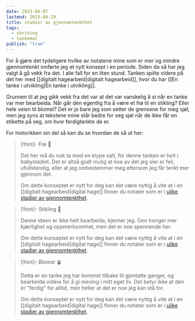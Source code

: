 ```yaml
---
date: 2023-04-07
lastmod: 2023-04-29
title: stadier av gjennomtenkthet
tags:
  - skriving
  - tankemat
publish: "true"
---
```



For å gjøre det tydeligere hvilke av notatene mine som er mer og mindre gjennomtenkt innførte jeg et nytt konsept i en periode. Siden da så har jeg valgt å gå vekk fra det. I alle fall for en liten stund. Tanken spilte videre på det her med [[digitalt hagearbeid|digitalt hagearbeid]], hvor du har [[En tanke i utvikling|En tanke i utvikling]].

Grunnen til at jeg gikk vekk fra det var at det var vanskelig å si når en tanke var mer bearbeida. Når går den egentlig fra å være et frø til en stikling? Eller hele veien til blomst? Det er jo bare jeg som setter de grensene for meg sjøl, men jeg syns at tekstene mine står bedre for seg sjøl når de ikke får en etikette på seg, om hvor ferdigtenkte de er.

For historikken sin del så kan du se hvordan de så ut her:

> [!hint]- Frø  🌱
>
> Det her må du nok ta med en klype salt, for denne tanken er helt i babystadiet. Det er altså godt mulig at noe av det jeg sier er feil, ufullstendig, eller at jeg ombestemmer meg ettersom jeg får tenkt mer gjennom det.
> 
> Om dette konseptet er nytt for deg kan det være nyttig å vite at i en [[digitalt hagearbeid|digital hage]] finner du notater som er i [ulike stadier av gjennomtenkthet](stadier%20av%20gjennomtenkthet.md).

> [!hint]- Stikling 🌿
>
> Denne ideen er ikke helt bearbeida, kjenner jeg. Den trenger mer kjærlighet og oppmerksomhet, men det er noe spennende her.
>
> Om dette konseptet er nytt for deg kan det være nyttig å vite at i en [[digitalt hagearbeid|digital hage]] finner du notater som er i [ulike stadier av gjennomtenkthet](stadier%20av%20gjennomtenkthet.md).

> [!hint]- Blomst 🪴
>
> Detta er en tanke jeg har kommet tilbake til gjentatte ganger, og bearbeida videre for å gi mening i mitt eget liv. Det betyr ikke at den er "ferdig" for alltid, men heller at det er noe jeg kan stå for.
> 
> Om dette konseptet er nytt for deg kan det være nyttig å vite at i en [[digitalt hagearbeid|digital hage]] finner du notater som er i [ulike stadier av gjennomtenkthet](stadier%20av%20gjennomtenkthet.md).